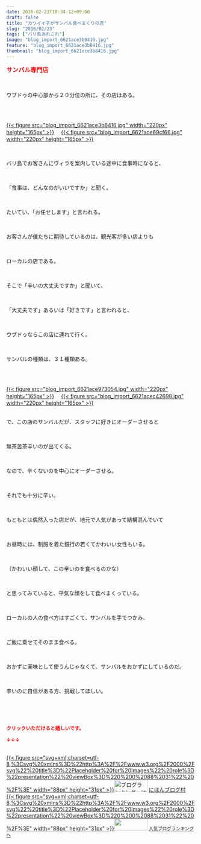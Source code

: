 ```yaml
---
date: 2016-02-23T18:34:12+09:00
draft: false
title: "カワイイ子がサンバル食べまくりの店"
slug: "2016/02/23"
tags: ["バリ島あれこれ"]
image: "blog_import_6621ace3b8416.jpg"
feature: "blog_import_6621ace3b8416.jpg"
thumbnail: "blog_import_6621ace3b8416.jpg"
---
```

<p><font color="#ff0000" size="3"><strong>サンバル専門店</strong></font></p><br/><p>ウブドゥの中心部から２０分位の所に、その店はある。</p><br/><p><br/><a href="blog_import_6621ace517614.jpg">{{< figure src="blog_import_6621ace3b8416.jpg" width="220px" height="165px" >}}</a> 　<a href="blog_import_6621ace7e9cc8.jpg">{{< figure src="blog_import_6621ace69cf66.jpg" width="220px" height="165px" >}}</a> <br/></p><br/><p>バリ島でお客さんにヴィラを案内している途中に食事時になると、</p><br/><p>「食事は、どんなのがいいですか」と聞く。</p><br/><p>たいてい、「お任せします」と言われる。</p><br/><p>お客さんが僕たちに期待しているのは、観光客が多い店よりも</p><br/><p>ローカルの店である。</p><br/><p>そこで「辛いの大丈夫ですか」と聞いて、</p><br/><p>「大丈夫です」あるいは「好きです」と言われると、</p><br/><p>ウブドゥならこの店に連れて行く。</p><br/><p>サンバルの種類は、３１種類ある。</p><br/><p><br/><a href="blog_import_6621aceab0a3b.jpg">{{< figure src="blog_import_6621ace973054.jpg" width="220px" height="165px" >}}</a> 　<a href="blog_import_6621aced999b4.jpg">{{< figure src="blog_import_6621acec42698.jpg" width="220px" height="165px" >}}</a> <br/><br/></p><p>で、この店のサンバルだが、スタッフに好きにオーダーさせると</p><br/><p>無茶苦茶辛いのが出てくる。</p><br/><p>なので、辛くないのを中心にオーダーさせる。</p><br/><p>それでも十分に辛い。</p><br/><p>もともとは偶然入った店だが、地元で人気があって結構混んでいて</p><br/><p>お昼時には、制服を着た銀行の若くてかわいい女性もいる。</p><br/><p>（かわいい顔して、この辛いのを食べるのかな）</p><br/><p>と思ってみていると、平気な顔をして食べまくっている。</p><br/><p>ローカルの人の食べ方はすごくて、サンバルを手でつかみ、</p><br/><p>ご飯に乗せてそのまま食べる。</p><br/><p>おかずに薬味として使うんじゃなくて、サンバルをおかずにしているのだ。</p><br/><p>辛いのに自信がある方、挑戦してほしい。</p><br/><br/><br/><p><font color="#ff0000" size="2"><strong>クリックいただけると嬉しいです。<br/></strong></font></p><p><font color="#ff0000" size="2"><strong>↓↓↓</strong></font></p><p><br/><a href="http://www.blogmura.com/ranking.html" target="_blank">{{< figure src="svg+xml;charset=utf-8,%3Csvg%20xmlns%3D%22http%3A%2F%2Fwww.w3.org%2F2000%2Fsvg%22%20title%3D%22Placeholder%20for%20Images%22%20role%3D%22presentation%22%20viewBox%3D%220%200%2088%2031%22%20%2F%3E" width="88px" height="31px" >}}<noscript><img border="0" alt="ブログランキング・にほんブログ村へ" src="https://img-proxy.blog-video.jp/images?url=http%3A%2F%2Fwww.blogmura.com%2Fimg%2Fwww88_31.gif" width="88" height="31"></noscript></a> <a href="http://www.blogmura.com/ranking.html" target="_blank">にほんブログ村</a> <br/><a title="人気ブログランキングへ" href="link.php?1804582">{{< figure src="svg+xml;charset=utf-8,%3Csvg%20xmlns%3D%22http%3A%2F%2Fwww.w3.org%2F2000%2Fsvg%22%20title%3D%22Placeholder%20for%20Images%22%20role%3D%22presentation%22%20viewBox%3D%220%200%2088%2031%22%20%2F%3E" width="88px" height="31px" >}}<noscript><img border="0" src="https://blog.with2.net/img/banner/banner_22.gif" width="88" height="31"></noscript></a> <a style="FONT-SIZE: 12px" href="link.php?1804582">人気ブログランキングへ</a> </p>

